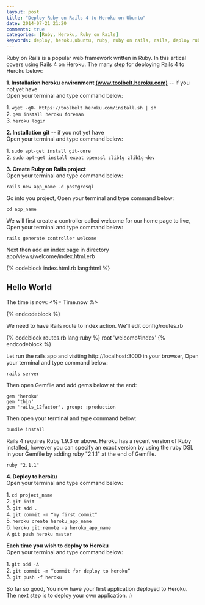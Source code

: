 ```yaml
---
layout: post
title: "Deploy Ruby on Rails 4 to Heroku on Ubuntu"
date: 2014-07-21 21:20
comments: true
categories: [Ruby, Heroku, Ruby on Rails]
keywords: deploy, heroku,ubuntu, ruby, ruby on rails, rails, deploy ruby on rails project to heroku on ubuntu
---
```


<p>
  Ruby on Rails is a popular web framework written in Ruby. In this artical covers using Rails 4 on Heroku. The many step for deploying Rails 4 to Heroku below:
</p>

<p>
  <strong>1. Installation heroku environment <a href="https://toolbelt.heroku.com/">(www.toolbelt.heroku.com)</a></strong> -- if you not yet have<br/>
  Open your terminal and type command below:
</p>

<p>
  1. <code>wget -qO- https://toolbelt.heroku.com/install.sh | sh</code><br/>
  2. <code>gem install heroku foreman</code><br/>
  3. <code>heroku login</code>
</p>

<p>
  <strong>2. Installation git</strong> -- if you not yet have<br/>
  Open your terminal and type command below:
</p>

<p>
  1. <code>sudo apt-get install git-core</code><br/>
  2. <code>sudo apt-get install expat openssl zlib1g zlib1g-dev</code>
</p>

<p>
  <strong>3. Create Ruby on Rails project<br/></strong>
  Open your terminal and type command below:
</p>

<p>
  <code>rails new app_name -d postgresql</code>
</p>

<p>
  Go into you project, Open your terminal and type command below:
</p>

<p>
  <code>cd app_name</code>
</p>

<p>
  We will first create a controller called welcome for our home page to live, Open your terminal and type command below:
</p>

<p>
  <code>rails generate controller welcome</code>
</p>

<p>
   Next then add an index page in directory app/views/welcome/index.html.erb
</p>

{% codeblock index.html.rb lang:html %}
<h2>Hello World</h2>

<p>
  The time is now: <%= Time.now %>
</p>
{% endcodeblock %}

<p>
  We need to have Rails route to index action. We’ll edit config/routes.rb
</p>

{% codeblock routes.rb lang:ruby %}
root 'welcome#index'
{% endcodeblock %}

<p>
  Let run the rails app and visiting http://localhost:3000 in your browser, Open your terminal and type command below:
</p>

<p>
  <code>rails server</code>
</p>

<p>
  Then open Gemfile and add gems below at the end:
</p>

<p>
  <code>gem 'heroku'</code><br/>
  <code>gem 'thin'</code><br/>
  <code>gem 'rails_12factor', group: :production</code>
</p>

<p>
  Then open your terminal and type command below:
</p>

<p>
  <code>bundle install</code>
</p>

<p>
  Rails 4 requires Ruby 1.9.3 or above. Heroku has a recent version of Ruby installed, however you can specify an exact version by using the ruby DSL in your Gemfile by adding ruby "2.1.1" at the end of Gemfile. 
</p>

<p>
  <code>ruby "2.1.1"</code>
</p>

<p>
  <strong>4. Deploy to heroku<br/></strong>
  Open your terminal and type command below:
</p>

<p>
  1. <code>cd project_name</code><br/>
  2. <code>git init</code><br/>
  3. <code>git add .</code><br/>
  4. <code>git commit -m “my first commit”</code><br/>
  5. <code>heroku create heroku_app_name</code><br/>
  6. <code>heroku git:remote -a heroku_app_name</code><br/>
  7. <code>git push heroku master</code>
</p>

<p>
  <strong>Each time you wish to deploy to Heroku<br/></strong>
  Open your terminal and type command below:
</p>

<p>
  1. <code>git add -A</code><br/>
  2. <code>git commit -m “commit for deploy to heroku”</code><br/>
  3. <code>git push -f heroku</code>
</p>

<p>
  So far so good, You now have your first application deployed to Heroku. The next step is to deploy your own application. :)
</p>